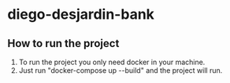 # diego-desjardin-bank

## How to run the project
1. To run the project you only need docker in your machine.
2. Just run "docker-compose up --build" and the project will run.
